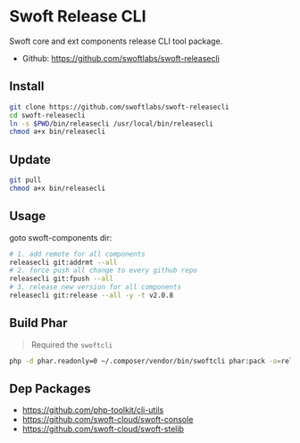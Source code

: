 # Swoft Release CLI

Swoft core and ext components release CLI tool package.

- Github: https://github.com/swoftlabs/swoft-releasecli

## Install

```bash
git clone https://github.com/swoftlabs/swoft-releasecli
cd swoft-releasecli
ln -s $PWD/bin/releasecli /usr/local/bin/releasecli
chmod a+x bin/releasecli
```

## Update

```bash
git pull
chmod a+x bin/releasecli
```

## Usage

goto swoft-components dir:

```bash
# 1. add remote for all components
releasecli git:addrmt --all
# 2. force push all change to every github repo
releasecli git:fpush --all
# 3. release new version for all components
releasecli git:release --all -y -t v2.0.8
```

## Build Phar

> Required the `swoftcli`

```bash
php -d phar.readonly=0 ~/.composer/vendor/bin/swoftcli phar:pack -o=releasecli.phar
```

## Dep Packages

- https://github.com/php-toolkit/cli-utils
- https://github.com/swoft-cloud/swoft-console
- https://github.com/swoft-cloud/swoft-stelib
